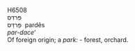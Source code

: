 <body>
  <p>H6508<br>  פּרדּס  <br> פַּרדֵּס  ‎  pardês  <br><i>par-dace‘ </i><br>Of foreign origin; a <i>park: - </i>forest, orchard.<br></p>
 </body>